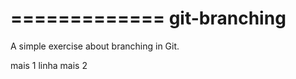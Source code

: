 =============
git-branching
=============

A simple exercise about branching in Git.

mais 1 linha
mais 2
